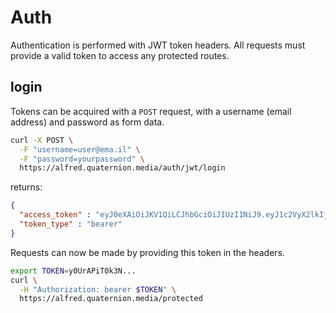 # Auth
Authentication is performed with JWT token headers. All requests must provide a valid token to access any protected routes.

## login
Tokens can be acquired with a `POST` request, with a username (email address) and password as form data.

``` bash
curl -X POST \
  -F "username=user@ema.il" \
  -F "password=yourpassword" \
  https://alfred.quaternion.media/auth/jwt/login
```
returns:
``` json
{
  "access_token" : "eyJ0eXAiOiJKV1QiLCJhbGciOiJIUzI1NiJ9.eyJ1c2VyX2lkIjoiZjBmZDg2YTMtMjIwZi00NGQ4LWEwYWMtZjNlMTllYzRjYTE3IiwiYXVkIjpbImZhc3RhcGktdXNlcnM6YXV0aCJdLCJleHAiOjE2Mzc4MDY0MTN9.0eHCVBDbjUkWUY4kwK-VVO-OOVUO6lAfMZUo9XclYlM",
  "token_type" : "bearer"
}
```

Requests can now be made by providing this token in the headers.
``` bash
export TOKEN=y0UrAPiT0k3N...
curl \
  -H "Authorization: bearer $TOKEN" \
  https://alfred.quaternion.media/protected
```

